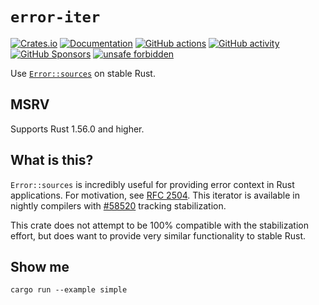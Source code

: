 # `error-iter`

[![Crates.io](https://img.shields.io/crates/v/error-iter)](https://crates.io/crates/error-iter "Crates.io version")
[![Documentation](https://img.shields.io/docsrs/error-iter)](https://docs.rs/error-iter "Documentation")
[![GitHub actions](https://img.shields.io/github/actions/workflow/status/parasyte/error-iter/ci.yml?branch=main)](https://github.com/parasyte/error-iter/actions "CI")
[![GitHub activity](https://img.shields.io/github/last-commit/parasyte/error-iter)](https://github.com/parasyte/error-iter/commits "Commit activity")
[![GitHub Sponsors](https://img.shields.io/github/sponsors/parasyte)](https://github.com/sponsors/parasyte "Sponsors")
[![unsafe forbidden](https://img.shields.io/badge/unsafe-forbidden-success.svg)](https://github.com/rust-secure-code/safety-dance/)

Use [`Error::sources`](https://doc.rust-lang.org/nightly/std/error/trait.Error.html#method.sources) on stable Rust.

## MSRV

Supports Rust 1.56.0 and higher.

## What is this?

`Error::sources` is incredibly useful for providing error context in Rust applications. For motivation, see [RFC 2504](https://github.com/rust-lang/rfcs/blob/master/text/2504-fix-error.md). This iterator is available in nightly compilers with [#58520](https://github.com/rust-lang/rust/issues/58520) tracking stabilization.

This crate does not attempt to be 100% compatible with the stabilization effort, but does want to provide very similar functionality to stable Rust.

## Show me

`cargo run --example simple`
